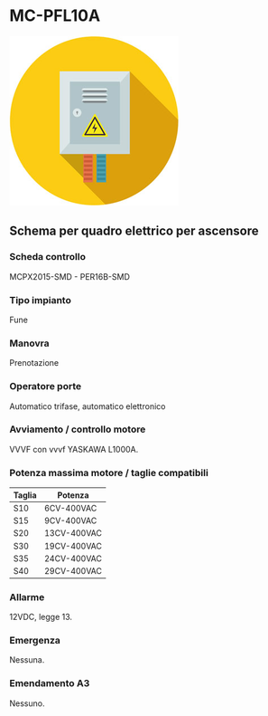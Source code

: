 # MC-PFL10A
![electric_panel_icon](res/el_icon_4.jpg)
## Schema per quadro elettrico per ascensore

### Scheda controllo
MCPX2015-SMD - PER16B-SMD

### Tipo impianto
Fune

### Manovra
Prenotazione

### Operatore porte
Automatico trifase, automatico elettronico

### Avviamento / controllo motore
VVVF con vvvf YASKAWA L1000A.

### Potenza massima motore / taglie compatibili
Taglia|Potenza
---|---
S10|6CV-400VAC
S15|9CV-400VAC
S20|13CV-400VAC
S30|19CV-400VAC
S35|24CV-400VAC
S40|29CV-400VAC

### Allarme
12VDC, legge 13.

### Emergenza
Nessuna.

### Emendamento A3
Nessuno.
